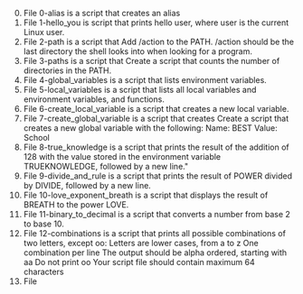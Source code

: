0. File 0-alias is a script that creates an alias
1. File 1-hello_you is  script that prints hello user, where user is the current Linux user.
2. File 2-path is a script that Add /action to the PATH. /action should be the last directory the shell looks into when looking for a program.
3. File 3-paths is a script that Create a script that counts the number of directories in the PATH.
4. File 4-global_variables is a script that lists environment variables.
5. File 5-local_variables is a script that lists all local variables and environment variables, and functions.
6. File 6-create_local_variable is a script that creates a new local variable.
7. File 7-create_global_variable is a script that creates Create a script that creates a new global variable with the following:
Name: BEST
Value: School
8. File 8-true_knowledge is a script that prints the result of the addition of 128 with the value stored in the environment variable TRUEKNOWLEDGE, followed by a new line."
9. File 9-divide_and_rule is a script that prints the result of POWER divided by DIVIDE, followed by a new line.
10. File 10-love_exponent_breath is  a script that displays the result of BREATH to the power LOVE.
11. File 11-binary_to_decimal is  a script that converts a number from base 2 to base 10.
12. File 12-combinations is a script that prints all possible combinations of two letters, except oo:
Letters are lower cases, from a to z
One combination per line
The output should be alpha ordered, starting with aa
Do not print oo
Your script file should contain maximum 64 characters 
13. File 
